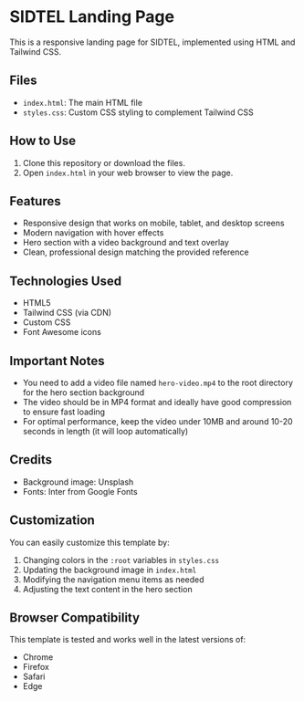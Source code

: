 # SIDTEL Landing Page

This is a responsive landing page for SIDTEL, implemented using HTML and Tailwind CSS.

## Files

- `index.html`: The main HTML file
- `styles.css`: Custom CSS styling to complement Tailwind CSS

## How to Use

1. Clone this repository or download the files.
2. Open `index.html` in your web browser to view the page.

## Features

- Responsive design that works on mobile, tablet, and desktop screens
- Modern navigation with hover effects
- Hero section with a video background and text overlay
- Clean, professional design matching the provided reference

## Technologies Used

- HTML5
- Tailwind CSS (via CDN)
- Custom CSS
- Font Awesome icons

## Important Notes

- You need to add a video file named `hero-video.mp4` to the root directory for the hero section background
- The video should be in MP4 format and ideally have good compression to ensure fast loading
- For optimal performance, keep the video under 10MB and around 10-20 seconds in length (it will loop automatically)

## Credits

- Background image: Unsplash
- Fonts: Inter from Google Fonts

## Customization

You can easily customize this template by:

1. Changing colors in the `:root` variables in `styles.css`
2. Updating the background image in `index.html`
3. Modifying the navigation menu items as needed
4. Adjusting the text content in the hero section

## Browser Compatibility

This template is tested and works well in the latest versions of:
- Chrome
- Firefox
- Safari
- Edge 